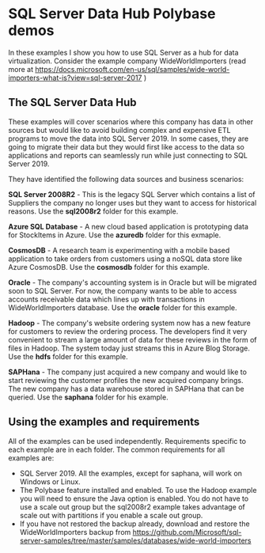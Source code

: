 # SQL Server Data Hub Polybase demos

In these examples I show you how to use SQL Server as a hub for data virtualization. Consider the example company WideWorldImporters (read more at https://docs.microsoft.com/en-us/sql/samples/wide-world-importers-what-is?view=sql-server-2017 )

## The SQL Server Data Hub

These examples will cover scenarios where this company has data in other sources but would like to avoid building complex and expensive ETL programs to move the data into SQL Server 2019. In some cases, they are going to migrate their data but they would first like access to the data so applications and reports can seamlessly run while just connecting to SQL Server 2019.

They have identified the following data sources and business scenarios:

**SQL Server 2008R2** - This is the legacy SQL Server which contains a list of Suppliers the company no longer uses but they want to access for historical reasons. Use the **sql2008r2** folder for this example.

**Azure SQL Database** - A new cloud based application is prototyping data for StockItems in Azure. Use the **azuredb** folder for this exmaple.

**CosmosDB** - A research team is experimenting with a mobile based application to take orders from customers using a noSQL data store like Azure CosmosDB. Use the **cosmosdb** folder for this example.

**Oracle** - The company's accounting system is in Oracle but will be migrated soon to SQL Server. For now, the company wants to be able to access accounts receivable data which lines up with transactions in WideWorldImporters database. Use the **oracle** folder for this example.

**Hadoop** - The company's website ordering system now has a new feature for customers to review the ordering process. The developers find it very convenient to stream a large amount of data for these reviews in the form of files in Hadoop. The system today just streams this in Azure Blog Storage. Use the **hdfs** folder for this example.

**SAPHana** - The company just acquired a new company and would like to start reviewing the customer profiles the new acquired company brings. The new company has a data warehouse stored in SAPHana that can be queried. Use the **saphana** folder for his example.

## Using the examples and requirements

All of the examples can be used independently. Requirements specific to each example are in each folder. The common requirements for all examples are:

- SQL Server 2019. All the examples, except for saphana, will work on Windows or Linux.
- The Polybase feature installed and enabled. To use the Hadoop example you will need to ensure the Java option is enabled. You do not have to use a scale out group but the sql2008r2 example takes advantage of scale out with partitions if you enable a scale out group.
- If you have not restored the backup already, download and restore the WideWorldImporters backup from https://github.com/Microsoft/sql-server-samples/tree/master/samples/databases/wide-world-importers